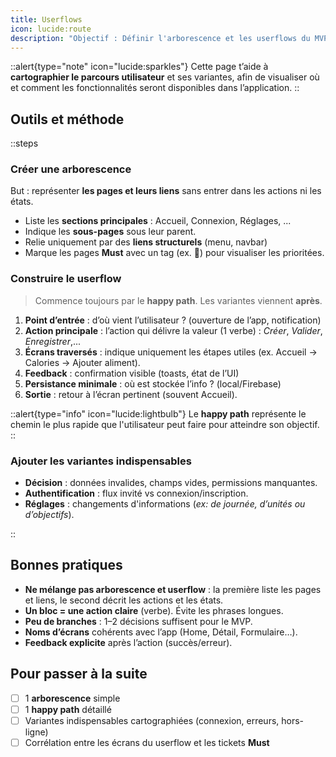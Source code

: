```yaml
---
title: Userflows
icon: lucide:route
description: "Objectif : Définir l'arborescence et les userflows du MVP"
---
```


::alert{type="note" icon="lucide:sparkles"}
Cette page t’aide à **cartographier le parcours utilisateur** et ses variantes, afin de visualiser où et comment les fonctionnalités seront disponibles dans l’application.
::

## Outils et méthode

::steps

### Créer une arborescence

But : représenter **les pages et leurs liens** sans entrer dans les actions ni les états.

- Liste les **sections principales** : Accueil, Connexion, Réglages, ...
- Indique les **sous-pages** sous leur parent.
- Relie uniquement par des **liens structurels** (menu, navbar)
- Marque les pages **Must** avec un tag (ex. 🔹) pour visualiser les prioritées.

### Construire le userflow

> Commence toujours par le **happy path**. Les variantes viennent **après**.

1. **Point d’entrée** : d’où vient l’utilisateur ? (ouverture de l’app, notification)
2. **Action principale** : l’action qui délivre la valeur (1 verbe) : _Créer_, _Valider_, _Enregistrer_,...
3. **Écrans traversés** : indique uniquement les étapes utiles (ex. Accueil → Calories → Ajouter aliment).
4. **Feedback** : confirmation visible (toasts, état de l’UI)
5. **Persistance minimale** : où est stockée l’info ? (local/Firebase)
6. **Sortie** : retour à l’écran pertinent (souvent Accueil).

::alert{type="info" icon="lucide:lightbulb"}
Le **happy path** représente le chemin le plus rapide que l'utilisateur peut faire pour atteindre son objectif.
::

### Ajouter les variantes indispensables

- **Décision** : données invalides, champs vides, permissions manquantes.
- **Authentification** : flux invité vs connexion/inscription.
- **Réglages** : changements d'informations (_ex: de journée, d’unités ou d’objectifs_).

::

## Bonnes pratiques

- **Ne mélange pas arborescence et userflow** : la première liste les pages et liens, le second décrit les actions et les états.
- **Un bloc = une action claire** (verbe). Évite les phrases longues.
- **Peu de branches** : 1–2 décisions suffisent pour le MVP.
- **Noms d’écrans** cohérents avec l’app (Home, Détail, Formulaire…).
- **Feedback explicite** après l’action (succès/erreur).

## Pour passer à la suite

- [ ] 1 **arborescence** simple
- [ ] 1 **happy path** détaillé
- [ ] Variantes indispensables cartographiées (connexion, erreurs, hors-ligne)
- [ ] Corrélation entre les écrans du userflow et les tickets **Must**
